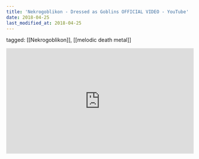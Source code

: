 ```yaml
---
title: 'Nekrogoblikon - Dressed as Goblins OFFICIAL VIDEO - YouTube'
date: 2018-04-25
last_modified_at: 2018-04-25
---
```

tagged: [[Nekrogoblikon]], [[melodic death metal]]
<iframe allow="accelerometer; autoplay; clipboard-write; encrypted-media; gyroscope; picture-in-picture" allowfullscreen="" frameborder="0" height="281" id="youtube_iframe" src="https://www.youtube.com/embed/yZEKlp-H6FE?feature=oembed&amp;enablejsapi=1&amp;origin=https://safe.txmblr.com&amp;wmode=opaque" width="500"></iframe>